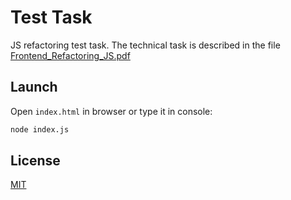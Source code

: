 # Test Task

JS refactoring test task. The technical task is described in the file [Frontend_Refactoring_JS.pdf](https://github.com/nikmihalevich/frontend-test-task/blob/master/Frontend_Refactoring_JS.pdf)

## Launch

Open `index.html` in browser or type it in console:

```bash
node index.js
```


## License
[MIT](https://choosealicense.com/licenses/mit/)
